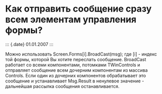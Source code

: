 Как отправить сообщение сразу всем элементам управления формы?
==============================================================

::: {.date}
01.01.2007
:::

Можно использовать Screen.Forms\[i\].BroadCast(msg); где \[i\] - индекс
той формы, которой Вы хотите переслать сообщение. BroadCast работает со
всеми компонентами, потомками TWinControls и отправляет сообщение всем
дочерним компонентам из массива Controls. Если один из дочерних
компонентов обрабатывает это сообщение и устанавливает Msg.Result в
ненулевое значение - дальнейшая рассылка сообщения останавливается.
